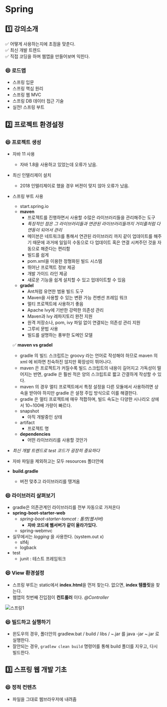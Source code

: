# Spring 

## :one: 강의소개

:white_check_mark: 어떻게 사용하는지에 초점을 맞춘다. <br>
:white_check_mark: 최신 개발 트렌드 <br>
:white_check_mark: 직접 코딩을 하며 웹앱을 만들어보며 익힌다. <br>

### :smile: 로드맵

- 스프링 입문
- 스프링 핵심 원리
- 스프링 웹 MVC
- 스프링 DB 데이터 접근 기술
- 실전! 스프링 부트

## :two: 프로젝트 환경설정

### :smile: 프로젝트 생성

- 자바 11 사용
  - 자바 1.8을 사용하고 있었는데 오류가 났음.
- 최신 인텔리제이 설치
  - 2018 인텔리제이로 했을 경우 버젼이 맞지 않아 오류가 났음.
- 스프링 부트 사용
  - start.spring.io
  - **maven**
    - 프로젝트를 진행하면서 사용할 수많은 라이브러리들을 관리해주는 도구
    - *특징적인 점은 그 라이브러리들과 연관된 라이브러리들까지 거미줄처럼 다 연동이 되어서 관리*
    - 메이븐은 네트워크를 통해서 연관된 라이브러리 까지 같이 업데이트를 해주기 때문에 과거에 일일히 수동으로 다 업데이트 혹은 연결 시켜주던 것을 자동으로 해준다는 편리함
    - 빌드를 쉽게
    - pom.xml을 이용한 정형화된 빌드 시스템
    - 뛰어난 프로젝트 정보 제공 
    - 개발 가이드 라인 제공
    - 새로운 기능을 쉽게 설치할 수 있고 업데이트할 수 있음
  - **gradel**
    - Ant처럼 유연한 범용 빌드 도구 
    - Maven을 사용할 수 있는 변환 가능 컨벤션 프레임 워크 
    - 멀티 프로젝트에 사용하기 좋음 
    - Apache Ivy에 기반한 강력한 의존성 관리 
    - Maven과 Ivy 레파지토리 완전 지원 
    - 원격 저장소나, pom, ivy 파일 없이 연결되는 의존성 관리 지원
    - 그루비 문법 사용
    - 빌드를 설명하는 풍부한 도메인 모델
    
  :white_check_mark: **maven vs gradel**
    - gradle 의 빌드 스크립트는 groovy 라는 언어로 작성해야 하므로 maven 의 xml 에 비하면 친숙하진 않지만 확장성이 뛰어나다.
    - maven 은 프로젝트가 커질수록 빌드 스크립트의 내용이 길어지고 가독성이 떨어지는 반면, gradle 은 훨씬 적은 양의 스크립트로 짧고 간결하게 작성할 수 있다.
    - maven 의 경우 멀티 프로젝트에서 특정 설정을 다른 모듈에서 사용하려면 상속을 받아야 하지만 gradle 은 설정 주입 방식으로 이를 해결한다.
    - gradle 은 멀티 프로젝트에 매우 적합하며, 빌드 속도는 다양한 시나리오 상에서 10~100배 가량이 빠르다.
  - snapshot
    - 아직 개발중인 상태
  - artifact
    - 프로젝트 명
  - **dependencies**
    - 어떤 라이브러리를 사용할 것안가
- *최신 개발 트렌드로 test 코드가 굉장히 중요하다*
- 자바 파일을 제외하고는 모두 resources 폴더안에
- **build.gradle**
  - 버전 맞추고 라이브러리를 땡겨옴
  
### :smile: 라이브러리 살펴보기

- gradle은 의존관계인 라이브러리를 전부 자동으로 가져온다
- **spring-boot-starter-web**
  - *spring-boot-starter-tomcat : 톰캣(웹서버)*
    - **자바 코드에 웹서버가 같이 올라가있다.**
  - spring-webmvc
- 실무에서는 *logging* 을 사용한다. (system.out x)
  - slf4j
  - logback
- test
  - junit : 테스트 프레임워크

### :smile: View 환경설정

  - 스프링 부트는 static에서 **index.html**을 먼저 찾는다. 없으면, **index 템플릿**을 찾는다.
  - 웹앱의 첫번째 진입점이 **컨트롤러** 이다. *@Controller*
  
  ![스프링1](https://user-images.githubusercontent.com/47052106/103139349-950a4000-471e-11eb-8384-478bf65010e8.JPG)
  
### :smile: 빌드하고 실행하기

  - 윈도우의 경우, 폴더안의 gradlew.bat / build / libs / ~.jar 를 java -jar ~.jar 로 실행한다.
  - 잘안되는 경우, `gradlew clean build` 명령어를 통해 build 폴더를 지우고, 다시 빌드한다. 

## :three: 스프링 웹 개발 기초

### :smile: 정적 컨텐츠

- 파일을 그대로 웹브라우저에 내려줌
